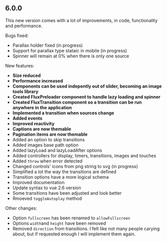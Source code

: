 ---
---

## 6.0.0
This new version comes with a lot of improvements, in code, functionality and performance.

Bugs fixed:
* Parallax holder fixed (in progress)
* Support for parallax type stataic in mobile (in progress)
* Spinner will remain at 0% when there is only one source

New features:
* **Size reduced**
* **Performance increased**
* **Components can be used indepently out of slider, becoming an image tools library**
* **Created FluxPreloader component to handle lazy loading and spinner**
* **Created FluxTransition component so a transition can be run anywhere in the application**
* **Implemented a transition when sources change**
* **Added events**
* **Improved reactivity**
* **Captions are now themable**
* **Pagination items are now themable**
* Added an option to skip transitions
* Added images base path option
* Added lazyLoad and lazyLoadAfter options
* Added controllers for display, timers, transitions, images and touches
* Added `throw` when error detected
* Changed controls' icons from png string to svg (in progress)
* Simplified a lot the way the transitions are defined
* Transition options have a more logical schema
* Improved documentation
* Update syntax to vue 2.6 version
* Some transitions have been adjusted and look better
* Rmoeved `toggleAutoplay` method

Other changes:
* Option `fullscreen` has been renamed to `allowFullscreen`
* Options `width`and `height` have been removed
* Removed `direction` from transitions. I felt like not many people carying about, but if requested enough I will implement them again.
